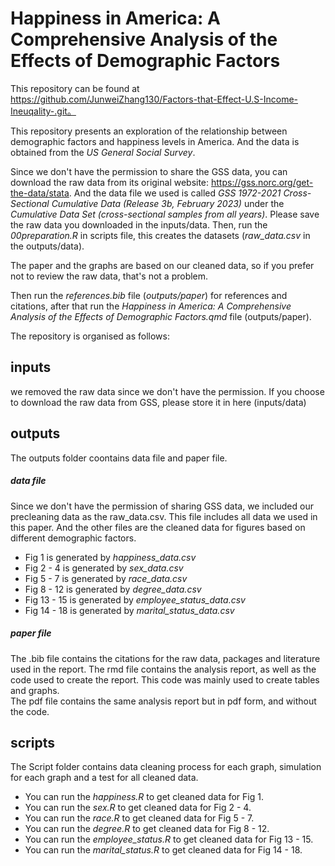 # Happiness in America: A Comprehensive Analysis of the Effects of Demographic Factors

This repository can be found at https://github.com/JunweiZhang130/Factors-that-Effect-U.S-Income-Ineuqality-.git。   

This repository presents an exploration of the relationship between demographic factors and happiness levels in America. And the data is obtained from the *US General Social Survey*.      

Since we don't have the permission to share the GSS data, you can download the raw data from its original website: https://gss.norc.org/get-the-data/stata. And the data file we used is called *GSS 1972-2021 Cross-Sectional Cumulative Data (Release 3b, February 2023)* under the *Cumulative Data Set (cross-sectional samples from all years)*. Please save the raw data you downloaded in the inputs/data. Then, run the *00preparation.R* in scripts file, this creates the datasets (*raw_data.csv* in the outputs/data).           
                                     
The paper and the graphs are based on our cleaned data, so if you prefer not to review the raw data, that's not a problem.                  

Then run the *references.bib* file (*outputs/paper*) for references and citations, after that run the *Happiness in America: A Comprehensive Analysis of the Effects of Demographic Factors.qmd* file (outputs/paper).                     


The repository is organised as follows:                  
## inputs                
we removed the raw data since we don't have the permission. If you choose to download the raw data from GSS, please store it in here (inputs/data)                

## outputs                   
The outputs folder coontains data file and paper file.                 
##### data file                     
Since we don't have the permission of sharing GSS data, we included our precleaning data as the raw_data.csv. This file includes all data we used in this paper. And the other files are the cleaned data for figures based on different demographic factors.                           
- Fig 1 is generated by *happiness_data.csv*                 
- Fig 2 - 4 is generated by *sex_data.csv*                 
- Fig 5 - 7 is generated by *race_data.csv*              
- Fig 8 - 12 is generated by *degree_data.csv*               
- Fig 13 - 15 is generated by *employee_status_data.csv*              
- Fig 14 - 18 is generated by *marital_status_data.csv*                  

##### paper file              
The .bib file contains the citations for the raw data, packages and literature used in the report.
The rmd file contains the analysis report, as well as the code used to create the report. This code was mainly used to create tables and graphs.               
The pdf file contains the same analysis report but in pdf form, and without the code.              

## scripts            
The Script folder contains data cleaning process for each graph, simulation for each graph and a test for all cleaned data.             
- You can run the *happiness.R* to get cleaned data for Fig 1.                
- You can run the *sex.R* to get cleaned data for Fig 2 - 4.             
- You can run the *race.R* to get cleaned data for Fig 5 - 7.           
- You can run the *degree.R* to get cleaned data for Fig 8 - 12.            
- You can run the *employee_status.R* to get cleaned data for Fig 13 - 15.           
- You can run the *marital_status.R* to get cleaned data for Fig 14 - 18.            
